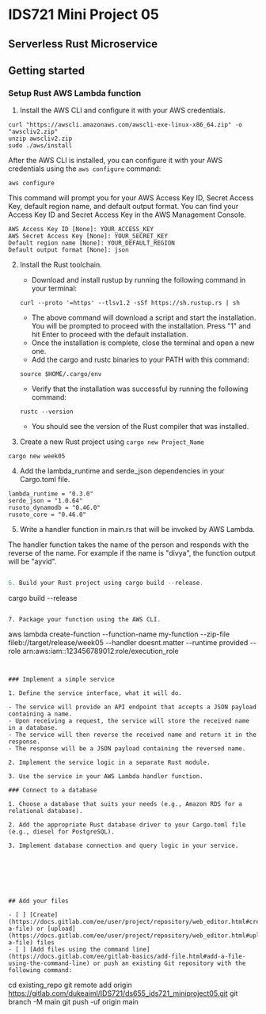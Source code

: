 # IDS721 Mini Project 05

## Serverless Rust Microservice

## Getting started

### Setup Rust AWS Lambda function

1. Install the AWS CLI and configure it with your AWS credentials.

```
curl "https://awscli.amazonaws.com/awscli-exe-linux-x86_64.zip" -o "awscliv2.zip"
unzip awscliv2.zip
sudo ./aws/install
```
After the AWS CLI is installed, you can configure it with your AWS credentials using the `aws configure` command:

```
aws configure
```

This command will prompt you for your AWS Access Key ID, Secret Access Key, default region name, and default output format. You can find your Access Key ID and Secret Access Key in the AWS Management Console.

```
AWS Access Key ID [None]: YOUR_ACCESS_KEY
AWS Secret Access Key [None]: YOUR_SECRET_KEY
Default region name [None]: YOUR_DEFAULT_REGION
Default output format [None]: json
```


2. Install the Rust toolchain.
    -   Download and install rustup by running the following command in your terminal:

    ```
    curl --proto '=https' --tlsv1.2 -sSf https://sh.rustup.rs | sh
    ```

    -   The above command will download a script and start the installation. You will be prompted to proceed with the installation. Press "1" and hit Enter to proceed with the default installation.
    -   Once the installation is complete, close the terminal and open a new one.
    -   Add the cargo and rustc binaries to your PATH with this command:

    ```
    source $HOME/.cargo/env
    ```
    -   Verify that the installation was successful by running the following command:

    ```
    rustc --version
    ```
    -   You should see the version of the Rust compiler that was installed.

3. Create a new Rust project using `cargo new Project_Name`
```
cargo new week05
```


4. Add the lambda_runtime and serde_json dependencies in your Cargo.toml file.

```
lambda_runtime = "0.3.0"
serde_json = "1.0.64"
rusoto_dynamodb = "0.46.0"
rusoto_core = "0.46.0"
```

5. Write a handler function in main.rs that will be invoked by AWS Lambda.

The handler function takes the name of the person and responds with the reverse of the name. For example if the name is "divya", the function output will be "ayvid".

```rust

6. Build your Rust project using cargo build --release.

```
cargo build --release
```

7. Package your function using the AWS CLI.

```
aws lambda create-function --function-name my-function --zip-file fileb://target/release/week05 --handler doesnt.matter --runtime provided --role arn:aws:iam::123456789012:role/execution_role
```


### Implement a simple service

1. Define the service interface, what it will do.

- The service will provide an API endpoint that accepts a JSON payload containing a name.
- Upon receiving a request, the service will store the received name in a database.
- The service will then reverse the received name and return it in the response.
- The response will be a JSON payload containing the reversed name.

2. Implement the service logic in a separate Rust module.

3. Use the service in your AWS Lambda handler function.

### Connect to a database

1. Choose a database that suits your needs (e.g., Amazon RDS for a relational database).

2. Add the appropriate Rust database driver to your Cargo.toml file (e.g., diesel for PostgreSQL).

3. Implement database connection and query logic in your service.







## Add your files

- [ ] [Create](https://docs.gitlab.com/ee/user/project/repository/web_editor.html#create-a-file) or [upload](https://docs.gitlab.com/ee/user/project/repository/web_editor.html#upload-a-file) files
- [ ] [Add files using the command line](https://docs.gitlab.com/ee/gitlab-basics/add-file.html#add-a-file-using-the-command-line) or push an existing Git repository with the following command:

```
cd existing_repo
git remote add origin https://gitlab.com/dukeaiml/IDS721/ds655_ids721_miniproject05.git
git branch -M main
git push -uf origin main
```

